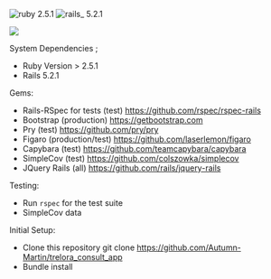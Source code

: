 ![ruby 2.5.1](https://img.shields.io/badge/ruby-2.5.1-red.svg)
![rails_ 5.2.1](https://img.shields.io/badge/rails_-5.2.1-blue.svg)

![](https://user-images.githubusercontent.com/36902512/48686081-5553f000-eb77-11e8-837f-84c1a9f15fe0.gif)

System Dependencies ;
 - Ruby Version > 2.5.1
 - Rails 5.2.1

Gems:
 - Rails-RSpec for tests (test) 
https://github.com/rspec/rspec-rails
 - Bootstrap (production) 
https://getbootstrap.com
 - Pry (test) 
 https://github.com/pry/pry
 - Figaro (production/test) 
 https://github.com/laserlemon/figaro
 - Capybara (test) 
 https://github.com/teamcapybara/capybara
 - SimpleCov (test) 
 https://github.com/colszowka/simplecov
 - JQuery Rails (all) 
 https://github.com/rails/jquery-rails

Testing:
 - Run `rspec` for the test suite
 - SimpleCov data

Initial Setup:
 - Clone this repository git clone https://github.com/Autumn-Martin/trelora_consult_app
 - Bundle install
